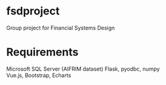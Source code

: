 # fsdproject
Group project for Financial Systems Design

# Requirements
Microsoft SQL Server (AIFRIM dataset) 
Flask, pyodbc, numpy  
Vue.js, Bootstrap, Echarts  
